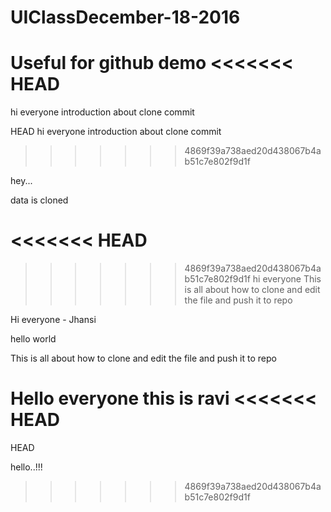 # UIClassDecember-18-2016
Useful for github demo
<<<<<<< HEAD
=======



hi everyone
introduction about clone
commit


 HEAD
hi everyone
introduction about clone
commit

>>>>>>> 4869f39a738aed20d438067b4ab51c7e802f9d1f



hey...

data is cloned

<<<<<<< HEAD
=======

>>>>>>> 4869f39a738aed20d438067b4ab51c7e802f9d1f
hi everyone
This is all about how to clone and edit the file and push it to repo

Hi everyone - Jhansi



hello world


This is all about how to clone and edit the file and push it to repo

Hello everyone this is ravi
<<<<<<< HEAD
=======

HEAD


hello..!!!

>>>>>>> 4869f39a738aed20d438067b4ab51c7e802f9d1f
